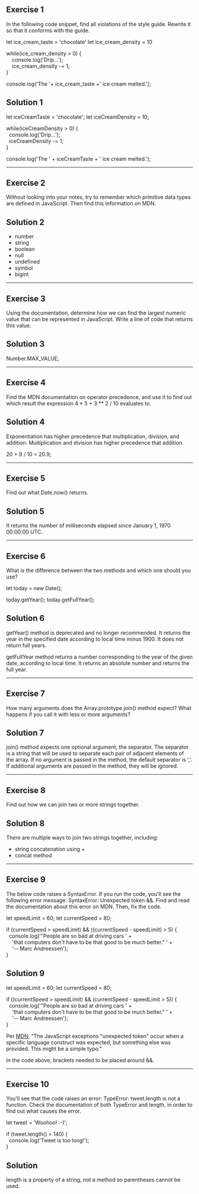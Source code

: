 ## Exercise 1
In the following code snippet, find all violations of the style guide. Rewrite it so that it conforms with the guide.

let ice_cream_taste = 'chocolate'
let ice_cream_density = 10

while(ice_cream_density > 0)
{\
    console.log('Drip...');\
    ice_cream_density -= 1;\
}

console.log('The '+ ice_cream_taste +' ice cream melted.');

## Solution 1
let iceCreamTaste = 'chocolate';
let iceCreamDensity = 10;

while(iceCreamDensity > 0) {\
  console.log('Drip...');\
  iceCreamDensity -= 1;\
}

console.log('The ' + iceCreamTaste + ' ice cream melted.');

---

## Exercise 2
Without looking into your notes, try to remember which primitive data types are defined in JavaScript. Then find this information on MDN.

## Solution 2
* number
* string
* boolean
* null
* undefined
* symbol
* bigint

---

## Exercise 3
Using the documentation, determine how we can find the largest numeric value that can be represented in JavaScript. Write a line of code that returns this value.

## Solution 3
Number.MAX_VALUE;

---

## Exercise 4
Find the MDN documentation on operator precedence, and use it to find out which result the expression 4 * 5 + 3 ** 2 / 10 evaluates to.

## Solution 4
Exponentiation has higher precedence that multiplication, division, and addition.
Multiplication and division has higher precedence that addition.

20 + 9 / 10 = 20.9;

---

## Exercise 5
Find out what Date.now() returns.

## Solution 5
It returns the number of milliseconds elapsed since January 1, 1970 00:00:00 UTC.

---

## Exercise 6
What is the difference between the two methods and which one should you use?

let today = new Date();

today.getYear();
today.getFullYear();

## Solution 6
getYear() method is deprecated and no longer recommended. It returns the year in the specified date according to local time minus 1900. It does not return full years.

getFullYear method returns a number corresponding to the year of the given date, according to local time. It returns an absolute number and returns the full year.

---

## Exercise 7
How many arguments does the Array.prototype.join() method expect? What happens if you call it with less or more arguments?

## Solution 7
join() method expects one optional argument, the separator. The separator is a string that will be used to separate each pair of adjacent elements of the array. If no argument is passed in the method, the default separator is ','. If additional arguments are passed in the method, they will be ignored.

---

## Exercise 8
Find out how we can join two or more strings together.

## Solution 8
There are multiple ways to join two strings together, including:
* string concatenation using +
* concat method

---

## Exercise 9
The below code raises a SyntaxError. If you run the code, you'll see the following error message: SyntaxError: Unexpected token &&. Find and read the documentation about this error on MDN. Then, fix the code.

let speedLimit = 60;
let currentSpeed = 80;

if (currentSpeed > speedLimit) && ((currentSpeed - speedLimit) > 5) {\
  console.log('"People are so bad at driving cars ' +\
    'that computers don\'t have to be that good to be much better." ' +\
    '-- Marc Andreessen');\
}

## Solution 9
let speedLimit = 60;
let currentSpeed = 80;

if ((currentSpeed > speedLimit) && (currentSpeed - speedLimit > 5)) {\
  console.log('"People are so bad at driving cars ' +\
    'that computers don\'t have to be that good to be much better." ' +\
    '-- Marc Andreessen');\
}

Per [MDN](https://developer.mozilla.org/en-US/docs/Web/JavaScript/Reference/Errors/Unexpected_token), "The JavaScript exceptions "unexpected token" occur when a specific language construct was expected, but something else was provided. This might be a simple typo."

In the code above, brackets needed to be placed around &&.

---

## Exercise 10
You'll see that the code raises an error: TypeError: tweet.length is not a function. Check the documentation of both TypeError and length, in order to find out what causes the error.

let tweet = 'Woohoo! :-)';

if (tweet.length() > 140) {\
  console.log('Tweet is too long!');\
}

## Solution
length is a property of a string, not a method so parentheses cannot be used.
